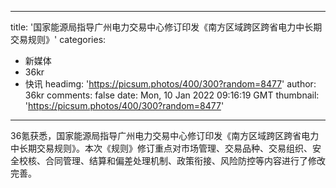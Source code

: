 
---
title: '国家能源局指导广州电力交易中心修订印发《南方区域跨区跨省电力中长期交易规则》'
categories: 
 - 新媒体
 - 36kr
 - 快讯
headimg: 'https://picsum.photos/400/300?random=8477'
author: 36kr
comments: false
date: Mon, 10 Jan 2022 09:16:19 GMT
thumbnail: 'https://picsum.photos/400/300?random=8477'
---

<div>   
36氪获悉，国家能源局指导广州电力交易中心修订印发《南方区域跨区跨省电力中长期交易规则》。本次《规则》修订重点对市场管理、交易品种、交易组织、安全校核、合同管理、结算和偏差处理机制、政策衔接、风险防控等内容进行了修改完善。  
</div>
            
